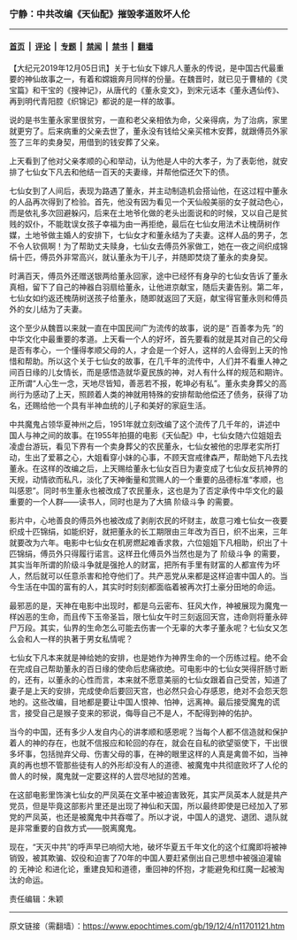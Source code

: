 ### 宁静：中共改编《天仙配》摧毁孝道败坏人伦

---

#### [首页](../../../..?n11701121) &nbsp;|&nbsp; [评论](../../../../../epoch-comment?n11701121) &nbsp;|&nbsp; [专题](../../../../../epoch-special?n11701121) &nbsp;|&nbsp; [禁闻](../../../../../epoch-news?n11701121) &nbsp;|&nbsp; [禁书](../../../../../books?n11701121) &nbsp;|&nbsp; [翻墙](https://github.com/gfw-breaker/nogfw/blob/master/README.md?n11701121)


<div class="post_content" id="artbody" itemprop="articleBody">
 <!-- article content begin -->
 <p>
  【大纪元2019年12月05日讯】关于七仙女下嫁凡人董永的传说，是中国古代最重要的神仙故事之一，有着和嫦娥奔月同样的份量。在魏晋时，就已见于曹植的《灵宝篇》和干宝的《搜神记》，从唐代的《董永变文》，到宋元话本《董永遇仙传》、再到明代青阳腔《织锦记》都说的是一样的故事。
 </p>
 <p>
  说的是书生董永家里很贫穷，一直和老父亲相依为命，父亲得病，为了治病，家里就更穷了。后来病重的父亲去世了，董永没有钱给父亲买棺木安葬，就跟傅员外家签了三年的卖身契，用借到的钱安葬了父亲。
 </p>
 <p>
  上天看到了他对父亲孝顺的心和举动，认为他是人中的大孝子，为了表彰他，就安排了七仙女下凡去和他结一百天的夫妻缘，并帮他偿还欠下的债。
 </p>
 <p>
  七仙女到了人间后，表现为路遇了董永，并主动制造机会搭讪他，在这过程中董永的人品再次得到了检验。首先，他没有因为看见一个天仙般美丽的女子就动色心，而是依礼多次回避躲闪，后来在土地爷化做的老头出面说和的时候，又以自己是贫贱的奴仆，不能耽误女孩子幸福为由一再拒绝，最后在七仙女用法术让槐荫树作媒，土地爷做主婚人的安排下，七仙女才和董永结为了夫妻。这样人品的男子，怎不令人钦佩啊！为了帮助丈夫赎身，七仙女去傅员外家做工，她在一夜之间织成锦绢十匹，傅员外非常高兴，就认董永为干儿子，并随即焚烧了董永的卖身契。
 </p>
 <p>
  时满百天，傅员外还赠送银两给董永回家，途中已经怀有身孕的七仙女告诉了董永真相，留下了自己的神器白羽扇给董永，让他进京献宝，随后夫妻告别。第二年，七仙女如约返还槐荫树送孩子给董永，随即就返回了天庭，献宝得官董永则和傅员外的女儿结为了夫妻。
 </p>
 <p>
  这个至少从魏晋以来就一直在中国民间广为流传的故事，说的是“
  <ok href="https://www.epochtimes.com/gb/tag/%E7%99%BE%E5%96%84%E5%AD%9D%E4%B8%BA%E5%85%88.html">
   百善孝为先
  </ok>
  ”的中华文化中最重要的孝道。上天看一个人的好坏，首先要看的就是其对自己的父母是否有孝心，一个懂得孝顺父母的人，才会是一个好人，这样的人会得到上天的怜惜和帮助。所以这个关于七仙女的故事，在几千年的流传中，人们并不看重人神之间百日缘的儿女情长，而是感悟造就华夏民族的神，对人有什么样的规范和期许。正所谓“人心生一念，天地尽皆知，善恶若不报，乾坤必有私”。董永卖身葬父的高尚行为感动了上天，照顾着人类的神就用特殊的安排帮助他偿还了债务，获得了功名，还赐给他一个具有半神血统的儿子和美好的家庭生活。
 </p>
 <p>
  中共魔鬼占领华夏神州之后，1951年就立刻改编了这个流传了几千年的，讲述中国人与神之间的故事。在1955年拍摄的电影《天仙配》中，七仙女随六位姐姐去凌虚台游玩，看见下界有一个卖身葬父的农民董永，七仙女被他的忠厚老实所打动，生出了爱慕之心，大姐看穿小妹的心事，不顾天宫戒律森严，帮助她下凡去找董永。在这样的改编之后，上天赐给董永七仙女百日为妻变成了七仙女反抗神界的天规，动情欲而私凡，淡化了天神衡量和赏赐人的一个重要的品德标准“孝顺，也叫感恩”。同时书生董永也被改成了农民董永，这也是为了否定承传中华文化的最重要的一个人群——读书人，同时也是为了大搞
  <ok href="https://www.epochtimes.com/gb/tag/%E9%98%B6%E7%BA%A7%E6%96%97%E4%BA%89.html">
   阶级斗争
  </ok>
  的需要。
 </p>
 <p>
  影片中，心地善良的傅员外也被改成了剥削农民的坏财主，故意刁难七仙女一夜要织成十匹锦绢，如能织好，就把董永的长工期限由三年改为百日，织不出来，三年就要改为六年。电影中七仙女在机房燃起难香求救，六位姐姐下凡相助，织出了十匹锦绢，傅员外只得履行诺言。这样丑化傅员外当然也是为了
  <ok href="https://www.epochtimes.com/gb/tag/%E9%98%B6%E7%BA%A7%E6%96%97%E4%BA%89.html">
   阶级斗争
  </ok>
  的需要，其实当年所谓的阶级斗争就是强抢人的财富，把所有手里有财富的人都宣传为坏人，然后就可以任意杀害和抢夺他们了。共产恶党从来都是这样迫害中国人的。当今生活在中国的富有的人，其实时时刻刻都面临着被再次打土豪分田地的命运。
 </p>
 <p>
  最邪恶的是，天神在电影中出现时，都是乌云密布、狂风大作，神被展现为魔鬼一样凶恶的生命，而且传下玉帝圣旨，限七仙女午时三刻返回天宫，违命则将董永碎尸万段。其实，仙界的生命怎么可能去伤害一个无辜的大孝子董永呢？七仙女又怎么会和人一样的执著于男女私情呢？
 </p>
 <p>
  七仙女下凡本来就是神给她的安排，也是她作为神界生命的一个历练过程。绝不会在完成自己帮助董永的百日缘的使命后悲痛欲绝。可电影中的七仙女哭得肝肠寸断的，还有，以董永的心性而言，本来就不愿意美丽的七仙女跟着自己受苦，知道了妻子是上天的安排，完成使命后要回天宫，也必然只会心存感恩，绝对不会怨天怨地的。这些改编，目地都是要让中国人恨神、怕神，远离神。最后接受魔鬼的谎言，接受自己是猴子变来的邪说，侮辱自己不是人，不配得到神的佑护。
 </p>
 <p>
  当今的中国，还有多少人发自内心的讲孝顺和感恩呢？当每个人都不信造就和保护着人的神的存在，也就不信报应和轮回的存在，就会在自私的欲望驱使下，干出很多坏事，包括抛弃父母、伤害父母的事，在神的眼里这样的人真是禽兽不如，当神真的再也想不管那些徒有人的外形却没有人的道德、被魔鬼中共彻底败坏了人伦的兽人的时候，魔鬼就一定要这样的人尝尽地狱的苦难。
 </p>
 <p>
  在这部电影里饰演七仙女的严凤英在文革中被迫害致死，其实严凤英本人就是共产党员，但是毕竟这部影片里还是出现了神仙和天国，所以最终即使是已经加入了邪党的严凤英，也还是被魔鬼中共吞噬了。所以才说，中国人的退党、退团、退队就是非常重要的自救方式——脱离魔鬼。
 </p>
 <p>
  现在，“天灭中共”的呼声早已响彻大地，破坏华夏五千年文化的这个红魔即将被神销毁，被其欺骗、奴役和迫害了70年的中国人要赶紧倒出自己思想中被强迫灌输的
  <ok href="https://www.epochtimes.com/gb/tag/%E6%97%A0%E7%A5%9E%E8%AE%BA.html">
   无神论
  </ok>
  和进化论，重建良知和道德，重回神的怀抱，才能避免和红魔一起被淘汰的命运。
 </p>
 <p>
  责任编辑：朱颖
 </p>
 <!-- article content end -->
 <div id="below_article_ad">
 </div>
</div>


---

原文链接（需翻墙）：https://www.epochtimes.com/gb/19/12/4/n11701121.htm